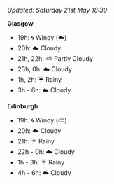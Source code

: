 *Updated: Saturday 21st May 18:30*

**Glasgow**

* 19h: :cyclone: Windy (:cloud:)
* 20h: :cloud: Cloudy
* 21h, 22h: :partly_sunny: Partly Cloudy
* 23h, 0h: :cloud: Cloudy
* 1h, 2h: :umbrella: Rainy
* 3h - 6h: :cloud: Cloudy

**Edinburgh**

* 19h: :cyclone: Windy (:partly_sunny:)
* 20h: :cloud: Cloudy
* 21h: :umbrella: Rainy
* 22h - 0h: :cloud: Cloudy
* 1h - 3h: :umbrella: Rainy
* 4h - 6h: :cloud: Cloudy

